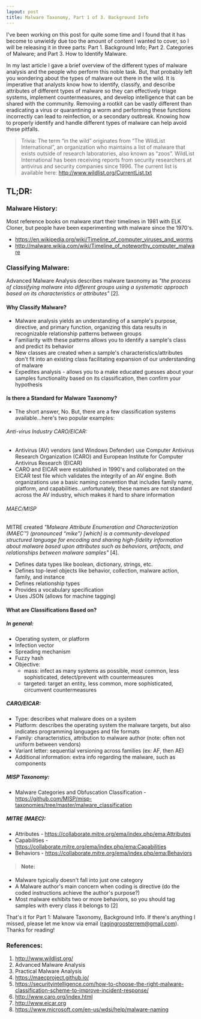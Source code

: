 ```yaml
---
layout: post
title: Malware Taxonomy, Part 1 of 3. Background Info
---
```

I've been working on this post for quite some time and I found that it has become to unwieldy due too the amount of content I wanted to cover, so I will be releasing it in three parts: Part 1. Background Info; Part 2. Categories of Malware; and Part 3. How to Identify Malware.

In my last article I gave a brief overview of the different types of malware analysis and the people who perform this noble task. But, that probably left you wondering about the types of malware out there in the wild. It is imperative that analysts know how to identify, classify, and describe attributes of different types of malware so they can effectively triage systems, implement countermeasures, and develop intelligence that can be shared with the community. Removing a rootkit can be vastly different than eradicating a virus or quarantining a worm and performing these functions incorrectly can lead to reinfection, or a secondary outbreak. Knowing how to properly identify and handle different types of malware can help avoid these pitfalls.

> Trivia: The term “in the wild” originates from “The WildList International”, an organization who maintains a list of malware that exists outside of research laboratories, also known as “zoos”. WildList International has been receiving reports from security researchers at antivirus and security companies since 1996. The current list is available here: http://www.wildlist.org/CurrentList.txt

## TL;DR:

### Malware History:
Most reference books on malware start their timelines in 1981 with ELK Cloner, but people have been experimenting with malware since the 1970's. 
-	https://en.wikipedia.org/wiki/Timeline_of_computer_viruses_and_worms
-	http://malware.wikia.com/wiki/Timeline_of_noteworthy_computer_malware

### Classifying Malware:
Advanced Malware Analysis describes malware taxonomy as <cite>"the process of classifying malware into different groups using a systematic approach based on its characteristics or attributes"</cite> [2].

#### Why Classify Malware?
- Malware analysis yields an understanding of a sample's purpose, directive, and primary function, organizing this data results in recognizable relationship patterns between groups
- Familiarity with these patterns allows you to identify a sample's class and predict its behavior
- New classes are created when a sample's characteristics/attributes don't fit into an existing class facilitating expansion of our understanding of malware
-  Expedites analysis - allows you to a make educated guesses about your samples functionality based on its classification, then confirm your hypothesis

#### Is there a Standard for Malware Taxonomy?
- The short answer, No. But, there are a few classification systems available...here's two popular examples:

###### Anti-virus Industry CARO/EICAR:
- Antivirus (AV) vendors (and Windows Defender) use Computer Antivirus Research Organization (CARO) and European Institute for Computer Antivirus Research (EICAR)
- CARO and EICAR were established in 1990's and collaborated on the EICAR test file which validates the integrity of an AV engine. Both organizations use a basic naming convention that includes family name, platform, and capabilities...unfortunately, these names are not standard across the AV industry, which makes it hard to share information

###### MAEC/MISP
MITRE created <cite>"Malware Attribute Enumeration and Characterization (MAEC™) (pronounced “mike”) [which] is a community-developed structured language for encoding and sharing high-fidelity information about malware based upon attributes such as behaviors, artifacts, and relationships between malware samples" </cite> [4].

- Defines data types like boolean, dictionary, strings, etc. 
- Defines top-level objects like behavior, collection, malware action, family, and instance
- Defines relationship types
- Provides a vocabulary specification
- Uses JSON (allows for machine tagging)

#### What are Classifications Based on?
##### In general:
- Operating system, or platform
- Infection vector
- Spreading mechanism
- Fuzzy hash
- Objective:
  - mass: infect as many systems as possible, most common, less sophisticated, detect/prevent with countermeasures
  - targeted: target an entity, less common, more sophisticated, circumvent countermeasures

##### CARO/EICAR:
- Type: describes what malware does on a system
- Platform: describes the operating system the malware targets, but also indicates programming languages and file formats
- Family: characteristics, attribution to malware author (note: often not uniform between vendors)
- Variant letter: sequential versioning across families (ex: AF, then AE)
- Additional information: extra info regarding the malware, such as components

##### MISP Taxonomy:
- Malware Categories and Obfuscation Classification - https://github.com/MISP/misp-taxonomies/tree/master/malware_classification

##### MITRE (MAEC):
- Attributes - https://collaborate.mitre.org/ema/index.php/ema:Attributes
- Capabilities - https://collaborate.mitre.org/ema/index.php/ema:Capabilities
- Behaviors - https://collaborate.mitre.org/ema/index.php/ema:Behaviors

> #### Note:
- Malware typically doesn't fall into just one category
- A Malware author's main concern when coding is directive (do the coded instructions achieve the author's purpose?)
- Most malware exhibits two or more behaviors, so you should tag samples with every class it belongs to [2]

That's it for Part 1: Malware Taxonomy, Background Info. If there's anything I missed, please let me know via email (ragingroosterrem@gmail.com). Thanks for reading!

### References:
1. http://www.wildlist.org/
2. Advanced Malware Analysis
3. Practical Malware Analysis
4. https://maecproject.github.io/
5. https://securityintelligence.com/how-to-choose-the-right-malware-classification-scheme-to-improve-incident-response/
6. http://www.caro.org/index.html
7. http://www.eicar.org
8. https://www.microsoft.com/en-us/wdsi/help/malware-naming
